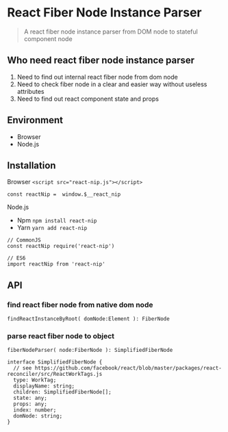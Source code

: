 # React Fiber Node Instance Parser

> A react fiber node instance parser from DOM node to stateful component node

## Who need react fiber node instance parser

1. Need to find out internal react fiber node from dom node
2. Need to check fiber node in a clear and easier way without useless attributes
3. Need to find out react component state and props

## Environment

- Browser
- Node.js

## Installation

Browser
`<script src="react-nip.js"></script>`

```
const reactNip =  window.$__react_nip
```

Node.js

- Npm
  `npm install react-nip`
- Yarn
  `yarn add react-nip`

```
// CommonJS
const reactNip require('react-nip')

// ES6
import reactNip from 'react-nip'
```

## API

### find react fiber node from native dom node

```
findReactInstanceByRoot( domNode:Element ): FiberNode
```

### parse react fiber node to object

```
fiberNodeParser( node:FiberNode ): SimplifiedFiberNode

interface SimplifiedFiberNode {
  // see https://github.com/facebook/react/blob/master/packages/react-reconciler/src/ReactWorkTags.js
  type: WorkTag;
  displayName: string;
  children: SimplifiedFiberNode[];
  state: any;
  props: any;
  index: number;
  domNode: string;
}

```
